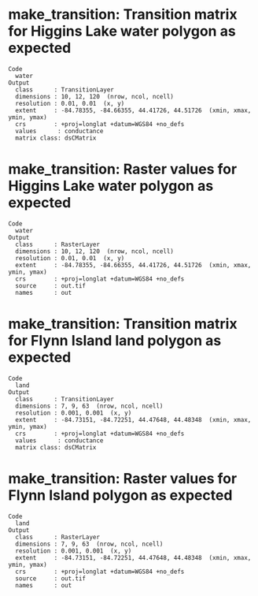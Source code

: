 # make_transition: Transition matrix for Higgins Lake water polygon as expected

    Code
      water
    Output
      class      : TransitionLayer 
      dimensions : 10, 12, 120  (nrow, ncol, ncell)
      resolution : 0.01, 0.01  (x, y)
      extent     : -84.78355, -84.66355, 44.41726, 44.51726  (xmin, xmax, ymin, ymax)
      crs        : +proj=longlat +datum=WGS84 +no_defs 
      values      : conductance 
      matrix class: dsCMatrix 

# make_transition: Raster values for Higgins Lake water polygon as expected

    Code
      water
    Output
      class      : RasterLayer 
      dimensions : 10, 12, 120  (nrow, ncol, ncell)
      resolution : 0.01, 0.01  (x, y)
      extent     : -84.78355, -84.66355, 44.41726, 44.51726  (xmin, xmax, ymin, ymax)
      crs        : +proj=longlat +datum=WGS84 +no_defs 
      source     : out.tif 
      names      : out 
      

# make_transition: Transition matrix for Flynn Island land polygon as expected

    Code
      land
    Output
      class      : TransitionLayer 
      dimensions : 7, 9, 63  (nrow, ncol, ncell)
      resolution : 0.001, 0.001  (x, y)
      extent     : -84.73151, -84.72251, 44.47648, 44.48348  (xmin, xmax, ymin, ymax)
      crs        : +proj=longlat +datum=WGS84 +no_defs 
      values      : conductance 
      matrix class: dsCMatrix 

# make_transition: Raster values for Flynn Island polygon as expected

    Code
      land
    Output
      class      : RasterLayer 
      dimensions : 7, 9, 63  (nrow, ncol, ncell)
      resolution : 0.001, 0.001  (x, y)
      extent     : -84.73151, -84.72251, 44.47648, 44.48348  (xmin, xmax, ymin, ymax)
      crs        : +proj=longlat +datum=WGS84 +no_defs 
      source     : out.tif 
      names      : out 
      


